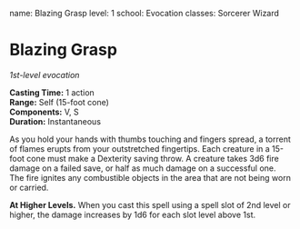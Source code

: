 name: Blazing Grasp
level: 1
school: Evocation
classes: Sorcerer
         Wizard

# Blazing Grasp 
_1st-level evocation_ 

**Casting Time:** 1 action   
**Range:** Self (15-foot cone)   
**Components:** V, S   
**Duration:** Instantaneous 

As you hold your hands with thumbs touching and fingers spread, a torrent of flames erupts from your outstretched fingertips. Each creature in a 15-foot cone must make a Dexterity saving throw. A creature takes 3d6 fire damage on a failed save, or half as much damage on a successful one.    
The fire ignites any combustible objects in the area that are not being worn or carried. 

**At Higher Levels.** When you cast this spell using a spell slot of 2nd level or higher, the damage increases by 1d6 for each slot level above 1st.
